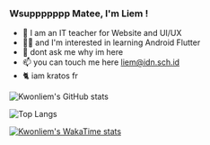 ### Wsuppppppp Matee, I'm Liem !

- 🧟 I am an IT teacher for Website and UI/UX
- 👨‍💻 and I'm interested in learning Android Flutter
- 💬 dont ask me why im here
- 📫 you can touch me here liem@idn.sch.id
- 🐈 iam kratos fr

![Kwonliem's GitHub stats](https://github-readme-stats.vercel.app/api?username=kwonliem&show_icons=true&theme=transparent)

![Top Langs](https://github-readme-stats.vercel.app/api/top-langs/?username=kwonliem&hide_progress=true)

[![Kwonliem's WakaTime stats](https://github-readme-stats.vercel.app/api/wakatime?username=ffflabs)](https://github.com/kwonliem/github-readme-stats)
